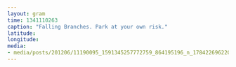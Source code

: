 ```yaml
---
layout: gram
time: 1341110263
caption: "Falling Branches. Park at your own risk."
latitude: 
longitude: 
media:
- media/posts/201206/11190095_1591345257772759_864195196_n_17842269622000351.jpg
---
```

